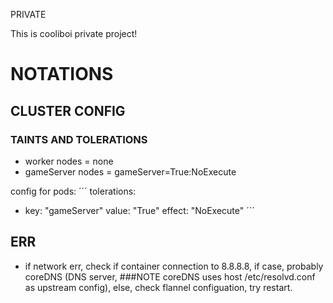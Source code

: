 PRIVATE

This is cooliboi private project!


# NOTATIONS

## CLUSTER CONFIG

### TAINTS AND TOLERATIONS

- worker nodes = none
- gameServer nodes = gameServer=True:NoExecute

config for pods:
´´´
tolerations:
- key: "gameServer"
  value: "True"
  effect: "NoExecute"
´´´

## ERR

- if network err, check if container connection to 8.8.8.8, if case, probably coreDNS (DNS server, ###NOTE coreDNS uses host /etc/resolvd.conf as upstream config), else, check flannel configuation, try restart. 
